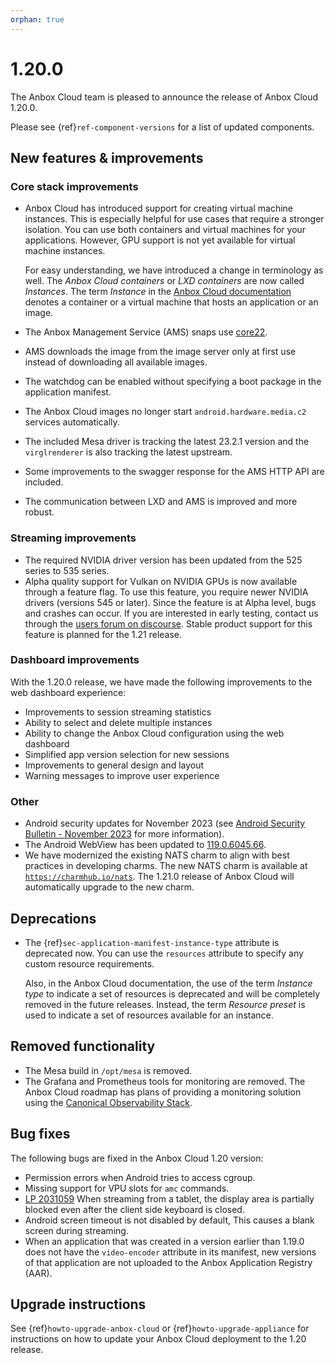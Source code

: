 ```yaml
---
orphan: true
---
```

# 1.20.0

The Anbox Cloud team is pleased to announce the release of Anbox Cloud 1.20.0.

Please see {ref}`ref-component-versions` for a list of updated components.

## New features & improvements

### Core stack improvements

* Anbox Cloud has introduced support for creating virtual machine instances. This is especially helpful for use cases that require a stronger isolation. You can use both containers and virtual machines for your applications. However, GPU support is not yet available for virtual machine instances.

  For easy understanding, we have introduced a change in terminology as well. The *Anbox Cloud containers* or *LXD containers* are now called *Instances*. The term *Instance* in the [Anbox Cloud documentation](https://anbox-cloud.io/docs) denotes a container or a virtual machine that hosts an application or an image. <!--AC-1459 and AC-2010 and AC-1916-->
* The Anbox Management Service (AMS) snaps use [core22](https://snapcraft.io/core22).<!--AC-1853-->
* AMS downloads the image from the image server only at first use instead of downloading all available images. <!--AC-1158-->
* The watchdog can be enabled without specifying a boot package in the application manifest. <!--AC-2057-->
* The Anbox Cloud images no longer start `android.hardware.media.c2` services automatically.<!--AC-2033-->
* The included Mesa driver is tracking the latest 23.2.1 version and the `virglrenderer` is also tracking the latest upstream.<!--AC-1933-->
* Some improvements to the swagger response for the AMS HTTP API are included. <!--AC-1923-->
* The communication between LXD and AMS is improved and more robust. <!--AC-2058-->

### Streaming improvements

* The required NVIDIA driver version has been updated from the 525 series to 535 series.<!--AC-1924-->
* Alpha quality support for Vulkan on NVIDIA GPUs is now available through a feature flag. To use this feature, you require newer NVIDIA drivers (versions 545 or later). Since the feature is at Alpha level, bugs and crashes can occur. If you are interested in early testing, contact us through the [users forum on discourse](https://discourse.ubuntu.com/c/anbox-cloud/users/148). Stable product support for this feature is planned for the 1.21 release.

### Dashboard improvements

With the 1.20.0 release, we have made the following improvements to the web dashboard experience:

* Improvements to session streaming statistics
* Ability to select and delete multiple instances
* Ability to change the Anbox Cloud configuration using the web dashboard
* Simplified app version selection for new sessions
* Improvements to general design and layout
* Warning messages to improve user experience

### Other

* Android security updates for November 2023 (see [Android Security Bulletin - November 2023](https://source.android.com/docs/security/bulletin/2023-11-01) for more information).
* The Android WebView has been updated to [119.0.6045.66](https://chromereleases.googleblog.com/2023/10/early-stable-update-for-android_01005299231.html).
* We have modernized the existing NATS charm to align with best practices in developing charms. The new NATS charm is available at [`https://charmhub.io/nats`](https://charmhub.io/nats). The 1.21.0 release of Anbox Cloud will automatically upgrade to the new charm.

## Deprecations

* The {ref}`sec-application-manifest-instance-type` attribute is deprecated now. You can use the `resources` attribute to specify any custom resource requirements.

  Also, in the Anbox Cloud documentation, the use of the term *Instance type* to indicate a set of resources is deprecated and will be completely removed in the future releases. Instead, the term *Resource preset* is used to indicate a set of resources available for an instance.

## Removed functionality

* The Mesa build in `/opt/mesa` is removed. <!--AC-1928-->
* The Grafana and Prometheus tools for monitoring are removed. The Anbox Cloud roadmap has plans of providing a monitoring solution using the [Canonical Observability Stack](https://charmhub.io/topics/canonical-observability-stack). <!--AC-1925-->

## Bug fixes
The following bugs are fixed in the Anbox Cloud 1.20 version:

* Permission errors when Android tries to access cgroup. <!--AC-1748-->
* Missing support for VPU slots for `amc` commands. <!--AC-2004-->
* [LP 2031059](https://bugs.launchpad.net/anbox-cloud/+bug/2031059) When streaming from a tablet, the display area is partially blocked even after the client side keyboard is closed.<!--AC-2035-->
* Android screen timeout is not disabled by default, This causes a blank screen during streaming.<!--AC-2051-->
* When an application that was created in a version earlier than 1.19.0 does not have the `video-encoder` attribute in its manifest, new versions of that application are not uploaded to the Anbox Application Registry (AAR).<!--AC-2054-->

## Upgrade instructions

See {ref}`howto-upgrade-anbox-cloud` or {ref}`howto-upgrade-appliance` for instructions on how to update your Anbox Cloud deployment to the 1.20 release.
